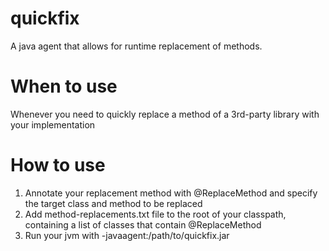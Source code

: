 quickfix
========

A java agent that allows for runtime replacement of methods.

When to use
========

Whenever you need to quickly replace a method of a 3rd-party library with your implementation

How to use
========

1. Annotate your replacement method with @ReplaceMethod and specify the target class and method to be replaced
2. Add method-replacements.txt file to the root of your classpath, containing a list of classes that contain @ReplaceMethod
3. Run your jvm with -javaagent:/path/to/quickfix.jar